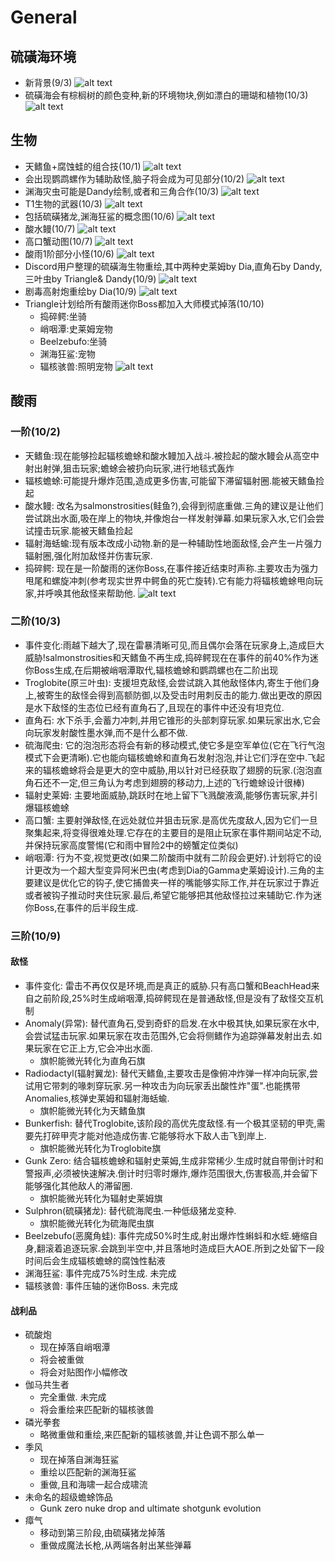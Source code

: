 # General

## 硫磺海环境
- 新背景(9/3)
![alt text](image_sulfurSeaBackground.png)
- 硫磺海会有棕榈树的颜色变种,新的环境物块,例如漂白的珊瑚和植物(10/3)
  ![alt text](text_palmTree.png)

## 生物
- 天鳍鱼+腐蚀蛙的组合技(10/1)
  ![alt text](ToadbirdAnimation-export.gif)
- 会出现鹦鹉螺作为辅助敌怪,脑子将会成为可见部分(10/2)
  ![alt text](text_nautilus.png)
- 渊海灾虫可能是Dandy绘制,或者和三角合作(10/3)
  ![alt text](text_AS.png)
- T1生物的武器(10/3)
  ![alt text](text_weaponsP1.png)
- 包括硫磺猪龙,渊海狂鲨的概念图(10/6)
  ![alt text](image_mauler.png)
- 酸水鳗(10/7)
  ![alt text](image_eel.png)
- 高口蟹动图(10/7)
  ![alt text](crabogif.gif)
- 酸雨1阶部分小怪(10/6)
  ![alt text](froggy1.gif)
- Discord用户整理的硫磺海生物重绘,其中两种史莱姆by Dia,直角石by Dandy,三叶虫by Triangle& Dandy(10/9)
  ![alt text](image_sulphurSeaCreatures.png)
- 剧毒高射炮重绘by Dia(10/9)
  ![alt text](image_cannon.png)
- Triangle计划给所有酸雨迷你Boss都加入大师模式掉落(10/10)
  - 捣碎鳄:坐骑
  - 峭咽潭:史莱姆宠物
  - Beelzebufo:坐骑
  - 渊海狂鲨:宠物
  - 辐核骇兽:照明宠物
  ![alt text](text_masterMiniBoss.png)

## 酸雨
### 一阶(10/2) ###
- 天鳍鱼:现在能够捡起辐核蟾蜍和酸水鳗加入战斗.被捡起的酸水鳗会从高空中射出射弹,狙击玩家;蟾蜍会被扔向玩家,进行地毯式轰炸
- 辐核蟾蜍:可能提升爆炸范围,造成更多伤害,可能留下滞留辐射圈.能被天鳍鱼捡起
- 酸水鳗: 改名为salmonstrosities(鲑鱼?),会得到彻底重做.三角的建议是让他们尝试跳出水面,吸在岸上的物块,并像炮台一样发射弹幕.如果玩家入水,它们会尝试撞击玩家.能被天鳍鱼捡起
- 辐射海蛞蝓:现有版本改成小动物.新的是一种辅助性地面敌怪,会产生一片强力辐射圈,强化附加敌怪并伤害玩家.
- 捣碎鳄: 现在是一阶酸雨的迷你Boss,在事件接近结束时声称.主要攻击为强力甩尾和螺旋冲刺(参考现实世界中鳄鱼的死亡旋转).它有能力将辐核蟾蜍甩向玩家,并呼唤其他敌怪来帮助他.
![alt text](image_acidRainT1.png)

### 二阶(10/3) ###
- 事件变化:雨越下越大了,现在雷暴清晰可见,而且偶尔会落在玩家身上,造成巨大威胁!salmonstrosities和天鳍鱼不再生成,捣碎鳄现在在事件的前40%作为迷你Boss生成,在后期被峭咽潭取代,辐核蟾蜍和鹦鹉螺也在二阶出现 
- Troglobite(原三叶虫): 支援坦克敌怪,会尝试跳入其他敌怪体内,寄生于他们身上,被寄生的敌怪会得到高额防御,以及受击时用刺反击的能力.做出更改的原因是水下敌怪的生态位已经有直角石了,且现在的事件中还没有坦克位.
- 直角石: 水下杀手,会蓄力冲刺,并用它锥形的头部刺穿玩家.如果玩家出水,它会向玩家发射酸性墨水弹,而不是什么都不做. 
- 硫海爬虫: 它的泡泡形态将会有新的移动模式,使它多是空军单位(它在飞行气泡模式下会更清晰).它也能向辐核蟾蜍和直角石发射泡泡,并让它们浮在空中.飞起来的辐核蟾蜍将会是更大的空中威胁,用以针对已经获取了翅膀的玩家.(泡泡直角石还不一定,但三角认为考虑到翅膀的移动力,上述的飞行蟾蜍设计很棒)
- 辐射史莱姆: 主要地面威胁,跳跃时在地上留下飞溅酸液滴,能够伤害玩家,并引爆辐核蟾蜍
- 高口蟹: 主要射弹敌怪,在远处就位并狙击玩家.是高优先度敌人,因为它们一旦聚集起来,将变得很难处理.它存在的主要目的是阻止玩家在事件期间站定不动,并保持玩家高度警惕(它和雨中冒险2中的螃蟹定位类似)
- 峭咽潭: 行为不变,视觉更改(如果二阶酸雨中就有二阶段会更好).计划将它的设计更改为一个超大型变异阿米巴虫(考虑到Dia的Gamma史莱姆设计).三角的主要建议是优化它的钩子,使它捕兽夹一样的嘴能够实际工作,并在玩家过于靠近或者被钩子推动时夹住玩家.最后,希望它能够把其他敌怪拉过来辅助它.作为迷你Boss,在事件的后半段生成. 

### 三阶(10/9) ###
#### 敌怪 ####
- 事件变化: 雷击不再仅仅是环境,而是真正的威胁.只有高口蟹和BeachHead来自之前阶段,25%时生成峭咽潭,捣碎鳄现在是普通敌怪,但是没有了敌怪交互机制
- Anomaly(异常): 替代直角石,受到奇虾的启发.在水中极其快,如果玩家在水中,会尝试猛击玩家.如果玩家在攻击范围外,它会将侧鳍作为追踪弹幕发射出去.如果玩家在它正上方,它会冲出水面.
  - 旗帜能微光转化为直角石旗
- Radiodactyl(辐射翼龙): 替代天鳍鱼,主要攻击是像俯冲炸弹一样冲向玩家,尝试用它带刺的喙刺穿玩家.另一种攻击为向玩家丢出酸性炸"蛋".也能携带Anomalies,核弹史莱姆和辐射海蛞蝓.
  - 旗帜能微光转化为天鳍鱼旗
- Bunkerfish: 替代Troglobite,该阶段的高优先度敌怪.有一个极其坚韧的甲壳,需要先打碎甲壳才能对他造成伤害.它能够将水下敌人击飞到岸上.
  - 旗帜能微光转化为Troglobite旗
- Gunk Zero: 结合辐核蟾蜍和辐射史莱姆,生成非常稀少.生成时就自带倒计时和警报声,必须被快速解决.倒计时归零时爆炸,爆炸范围很大,伤害极高,并会留下能够强化其他敌人的滞留圈.
  - 旗帜能微光转化为辐射史莱姆旗
- Sulphron(硫磺猪龙): 替代硫海爬虫.一种低级猪龙变种.
  - 旗帜能微光转化为硫海爬虫旗
- Beelzebufo(恶魔角蛙): 事件完成50%时生成,射出爆炸性蝌蚪和水蛭.蜷缩自身,翻滚着追逐玩家.会跳到半空中,并且落地时造成巨大AOE.所到之处留下一段时间后会生成辐核蟾蜍的腐蚀性黏液
- 渊海狂鲨: 事件完成75%时生成. 未完成
- 辐核骇兽: 事件压轴的迷你Boss. 未完成

#### 战利品 ####
- 硫酸炮
  - 现在掉落自峭咽潭
  - 将会被重做
  - 将会对贴图作小幅修改
- 伽马共生者
  - 完全重做. 未完成
  - 将会重绘来匹配新的辐核骇兽
- 磷光拳套
  - 略微重做和重绘,来匹配新的辐核骇兽,并让色调不那么单一
- 季风
  - 现在掉落自渊海狂鲨
  - 重绘以匹配新的渊海狂鲨
  - 重做,且和海啸一起合成啸流
- 未命名的超级蟾蜍饰品
  - Gunk zero nuke drop and ultimate shotgunk evolution
- 瘴气
  - 移动到第三阶段,由硫磺猪龙掉落
  - 重做成魔法长枪,从两端各射出某些弹幕